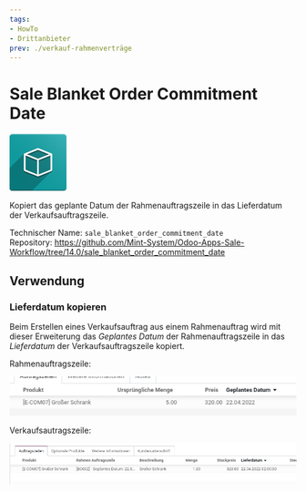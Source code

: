 ```yaml
---
tags:
- HowTo
- Drittanbieter
prev: ./verkauf-rahmenverträge
---
```

# Sale Blanket Order Commitment Date
![icon_oms_box](assets/icon_oms_box.png)

Kopiert das geplante Datum der Rahmenauftragszeile in das Lieferdatum der Verkaufsauftragszeile.

Technischer Name: `sale_blanket_order_commitment_date`\
Repository: <https://github.com/Mint-System/Odoo-Apps-Sale-Workflow/tree/14.0/sale_blanket_order_commitment_date>

## Verwendung

### Lieferdatum kopieren

Beim Erstellen eines Verkaufsauftrag aus einem Rahmenauftrag wird mit dieser Erweiterung das *Geplantes Datum* der Rahmenauftragszeile in das *Lieferdatum* der Verkaufsauftragszeile kopiert.

Rahmenauftragszeile:

![](assets/Sale%20Blanket%20Order%20Commitment%20Date%20Date%20Schedule.png)

Verkaufsautragszeile:

![](assets/Sale%20Blanket%20Order%20Commitment%20Date.png)